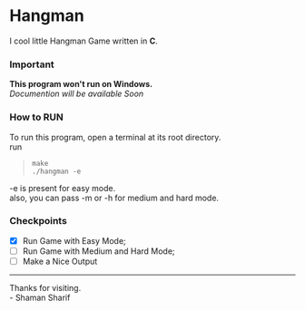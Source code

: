# Hangman
I cool little Hangman Game written in **C**.  

### Important
**This program won't run on Windows.**  
_Documention will be available Soon_  

### How to RUN  
To run this program, open a terminal at its root directory.  
run  
> ```make```  
> ```./hangman -e```  

-e is present for easy mode.  
also, you can pass -m or -h for medium and hard mode.  

### Checkpoints
- [X] Run Game with Easy Mode;  
- [ ] Run Game with Medium and Hard Mode;  
- [ ] Make a Nice Output

---

Thanks for visiting.  
\- Shaman Sharif
